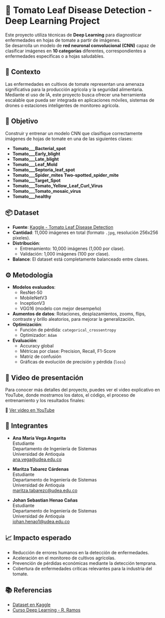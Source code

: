 # 🍅 Tomato Leaf Disease Detection - Deep Learning Project

Este proyecto utiliza técnicas de **Deep Learning** para diagnosticar enfermedades en hojas de tomate a partir de imágenes.  
Se desarrolla un modelo de **red neuronal convolucional (CNN)** capaz de clasificar imágenes en **10 categorías** diferentes, correspondientes a enfermedades específicas o a hojas saludables.

## 🌱 Contexto
Las enfermedades en cultivos de tomate representan una amenaza significativa para la producción agrícola y la seguridad alimentaria.  
Mediante el uso de IA, este proyecto busca ofrecer una herramienta escalable que pueda ser integrada en aplicaciones móviles, sistemas de drones o estaciones inteligentes de monitoreo agrícola.

## 🎯 Objetivo
Construir y entrenar un modelo CNN que clasifique correctamente imágenes de hojas de tomate en una de las siguientes clases:

- **Tomato___Bacterial_spot**
- **Tomato___Early_blight**
- **Tomato___Late_blight**
- **Tomato___Leaf_Mold**
- **Tomato___Septoria_leaf_spot**
- **Tomato___Spider_mites Two-spotted_spider_mite**
- **Tomato___Target_Spot**
- **Tomato___Tomato_Yellow_Leaf_Curl_Virus**
- **Tomato___Tomato_mosaic_virus**
- **Tomato___healthy**

## 📦 Dataset
- **Fuente**: [Kaggle - Tomato Leaf Disease Detection](https://www.kaggle.com/datasets/kaustubhb999/tomatoleaf/)
- **Cantidad**: 11,000 imágenes en total (formato `.jpg`, resolución 256x256 píxeles).
- **Distribución**:
  - Entrenamiento: 10,000 imágenes (1,000 por clase).
  - Validación: 1,000 imágenes (100 por clase).
- **Balance**: El dataset está completamente balanceado entre clases.

## ⚙️ Metodología
- **Modelos evaluados**:
  - ResNet-50
  - MobileNetV3
  - InceptionV3
  - VGG16 (modelo con mejor desempeño)
- **Aumentos de datos**: Rotaciones, desplazamientos, zooms, flips, contraste y brillo aleatorios, para mejorar la generalización.
- **Optimización**:
  - Función de pérdida: `categorical_crossentropy`
  - Optimizador: `Adam`
- **Evaluación**:
  - Accuracy global
  - Métricas por clase: Precision, Recall, F1-Score
  - Matriz de confusión
  - Gráficas de evolución de precisión y pérdida (`loss`)

## 🎥 Video de presentación
Para conocer más detalles del proyecto, puedes ver el video explicativo en YouTube, donde mostramos los datos, el código, el proceso de entrenamiento y los resultados finales:

🔗 [Ver video en YouTube](https://www.youtube.com/watch?v=qrI-pqzGsrM)

## 👥 Integrantes
- **Ana María Vega Angarita**  
  Estudiante  
  Departamento de Ingeniería de Sistemas  
  Universidad de Antioquia  
  ana.vega@udea.edu.co

- **Maritza Tabarez Cárdenas**  
  Estudiante  
  Departamento de Ingeniería de Sistemas  
  Universidad de Antioquia  
  maritza.tabarezc@udea.edu.co

- **Johan Sebastian Henao Cañas**  
  Estudiante  
  Departamento de Ingeniería de Sistemas  
  Universidad de Antioquia  
  johan.henao1@udea.edu.co

## 📈 Impacto esperado
- Reducción de errores humanos en la detección de enfermedades.
- Aceleración en el monitoreo de cultivos agrícolas.
- Prevención de pérdidas económicas mediante la detección temprana.
- Cobertura de enfermedades críticas relevantes para la industria del tomate.

## 📚 Referencias
- [Dataset en Kaggle](https://www.kaggle.com/datasets/kaustubhb999/tomatoleaf/)
- [Curso Deep Learning - R. Ramos](https://rramosp.github.io/2021.deeplearning/content/M04.html)
